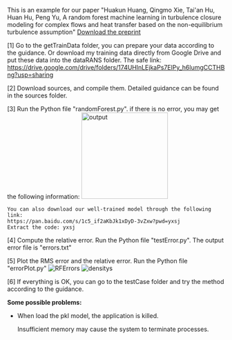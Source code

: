 This is an example for our paper "Huakun Huang, Qingmo Xie, Tai'an Hu, Huan Hu, Peng Yu, A random forest machine learning in turbulence closure modeling for complex flows and heat transfer based on the non-equilibrium turbulence assumption" [Download the preprint](https://papers.ssrn.com/sol3/papers.cfm?abstract_id=5017217)

[1] Go to the getTrainData folder, you can prepare your data according to the guidance. Or download my training data directly from Google Drive and put these data into the dataRANS folder. The safe link: https://drive.google.com/drive/folders/174UHlnLEjkaPs7ElPy_h6lumgCCTHBng?usp=sharing

[2] Download sources, and compile them. Detailed guidance can be found in the sources folder.

[3] Run the Python file "randomForest.py". 
    if there is no error, you may get the following information: 
    <img src="https://github.com/user-attachments/assets/574075f6-46e4-4dcc-a32a-c66f3a6094b3" alt="output" width="200" title="output">

    You can also download our well-trained model through the following link:
    https://pan.baidu.com/s/1c5_if2aKbJk1xDyD-3vZxw?pwd=yxsj
    Extract the code: yxsj
    
[4] Compute the relative error. Run the Python file "testError.py". The output error file is "errors.txt"

[5] Plot the RMS error and the relative error. Run the Python file "errorPlot.py"
    ![RFErrors](https://github.com/user-attachments/assets/03adc12c-d8dd-4f96-ba12-400e0540310a)
    ![densitys](https://github.com/user-attachments/assets/4d87e1c1-162b-46f5-bb33-171125a755d4)

[6] If everything is OK, you can go to the testCase folder and try the method according to the guidance.

**Some possible problems:**
- When load the pkl model, the application is killed.
  
  Insufficient memory may cause the system to terminate processes.
